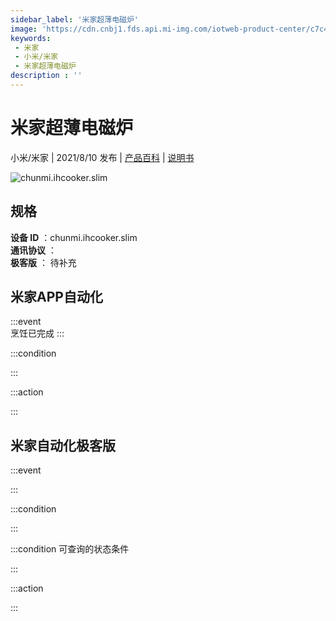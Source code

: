 ```yaml
---
sidebar_label: '米家超薄电磁炉'
image: 'https://cdn.cnbj1.fds.api.mi-img.com/iotweb-product-center/c7c4813ecbc4e21bd2cc52878f21fc25_拟物图.png?GalaxyAccessKeyId=AKVGLQWBOVIRQ3XLEW&Expires=9223372036854775807&Signature=CcM9mcRfd2lu0pqeYw3x195maZI='
keywords: 
 - 米家
 - 小米/米家
 - 米家超薄电磁炉
description : ''
---
```

# 米家超薄电磁炉

小米/米家 | 2021/8/10 发布 | [产品百科](https://home.mi.com/webapp/content/baike/product/index.html?model=chunmi.ihcooker.slim/) | [说明书](https://home.mi.com/views/introduction.html?model=chunmi.ihcooker.slim&region=cn)

![chunmi.ihcooker.slim](https://cdn.cnbj1.fds.api.mi-img.com/iotweb-product-center/c7c4813ecbc4e21bd2cc52878f21fc25_拟物图.png?GalaxyAccessKeyId=AKVGLQWBOVIRQ3XLEW&Expires=9223372036854775807&Signature=CcM9mcRfd2lu0pqeYw3x195maZI=)

## 规格  
> 
**设备 ID** ：chunmi.ihcooker.slim  
**通讯协议** ：  
**极客版**  ： 待补充 


## 米家APP自动化  

:::event  
烹饪已完成
:::

:::condition  

:::

:::action   

:::

## 米家自动化极客版  

:::event  

:::

:::condition  

:::

:::condition 可查询的状态条件  

:::

:::action  

:::

        
